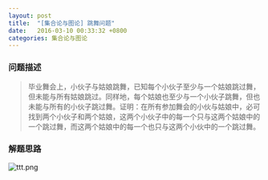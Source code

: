 ```yaml
---
layout: post
title:  "[集合论与图论] 跳舞问题"
date:   2016-03-10 00:33:32 +0800
categories: 集合论与图论
---
```

### __问题描述__
> 毕业舞会上，小伙子与姑娘跳舞，已知每个小伙子至少与一个姑娘跳过舞，但未能与所有姑娘跳过。同样地，每个姑娘也至少与一个小伙子跳舞，但也未能与所有的小伙子跳过舞。证明：在所有参加舞会的小伙与姑娘中，必可找到两个小伙子和两个姑娘，这两个小伙子中的每一个只与这两个姑娘中的一个跳过舞，而这两个姑娘中的每一个也只与这两个小伙中的一个跳过舞。

### __解题思路__
![ttt.png](https://ooo.0o0.ooo/2016/03/09/56e0518db0ae6.png)